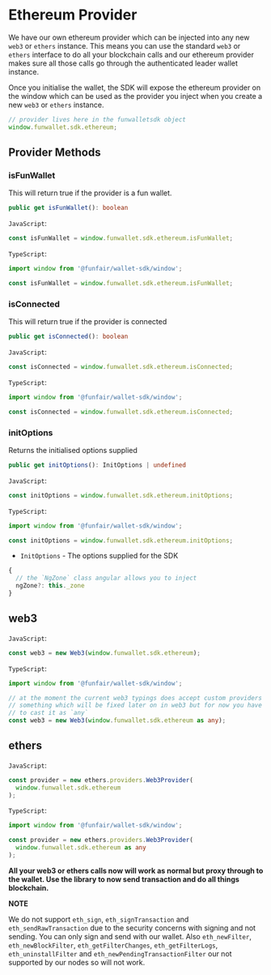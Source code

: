 # Ethereum Provider

We have our own ethereum provider which can be injected into any new `web3` or `ethers` instance. This means you can use the standard `web3` or `ethers` interface to do all your blockchain calls and our ethereum provider makes sure all those calls go through the authenticated leader wallet instance.

Once you initialise the wallet, the SDK will expose the ethereum provider on the window which can be used as the provider you inject when you create a new `web3` or `ethers` instance.

```ts
// provider lives here in the funwalletsdk object
window.funwallet.sdk.ethereum;
```

## Provider Methods

### isFunWallet

This will return true if the provider is a fun wallet.

```ts
public get isFunWallet(): boolean
```

`JavaScript`:

```js
const isFunWallet = window.funwallet.sdk.ethereum.isFunWallet;
```

`TypeScript`:

```ts
import window from '@funfair/wallet-sdk/window';

const isFunWallet = window.funwallet.sdk.ethereum.isFunWallet;
```

### isConnected

This will return true if the provider is connected

```ts
public get isConnected(): boolean
```

`JavaScript`:

```js
const isConnected = window.funwallet.sdk.ethereum.isConnected;
```

`TypeScript`:

```ts
import window from '@funfair/wallet-sdk/window';

const isConnected = window.funwallet.sdk.ethereum.isConnected;
```

### initOptions

Returns the initialised options supplied

```ts
public get initOptions(): InitOptions | undefined
```

`JavaScript`:

```js
const initOptions = window.funwallet.sdk.ethereum.initOptions;
```

`TypeScript`:

```ts
import window from '@funfair/wallet-sdk/window';

const initOptions = window.funwallet.sdk.ethereum.initOptions;
```

- `InitOptions` - The options supplied for the SDK

```js
{
  // the `NgZone` class angular allows you to inject
  ngZone?: this._zone
}
```

## web3

`JavaScript`:

```js
const web3 = new Web3(window.funwallet.sdk.ethereum);
```

`TypeScript`:

```ts
import window from '@funfair/wallet-sdk/window';

// at the moment the current web3 typings does accept custom providers
// something which will be fixed later on in web3 but for now you have
// to cast it as `any`
const web3 = new Web3(window.funwallet.sdk.ethereum as any);
```

## ethers

`JavaScript`:

```js
const provider = new ethers.providers.Web3Provider(
  window.funwallet.sdk.ethereum
);
```

`TypeScript`:

```ts
import window from '@funfair/wallet-sdk/window';

const provider = new ethers.providers.Web3Provider(
  window.funwallet.sdk.ethereum as any
);
```

<strong>All your web3 or ethers calls now will work as normal but proxy through to the wallet. Use the library to now send transaction and do all things blockchain.</strong>

**NOTE**

We do not support `eth_sign`, `eth_signTransaction` and `eth_sendRawTransaction` due to the security concerns with signing and not sending. You can only sign and send with our wallet. Also `eth_newFilter`, `eth_newBlockFilter`, `eth_getFilterChanges`, `eth_getFilterLogs`, `eth_uninstallFilter` and `eth_newPendingTransactionFilter` our not supported by our nodes so will not work.
